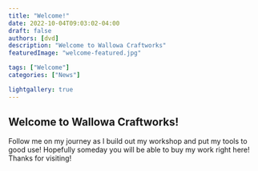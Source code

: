 ```yaml
---
title: "Welcome!"
date: 2022-10-04T09:03:02-04:00
draft: false
authors: [dvd]
description: "Welcome to Wallowa Craftworks"
featuredImage: "welcome-featured.jpg"

tags: ["Welcome"]
categories: ["News"]

lightgallery: true
---
```


## Welcome to Wallowa Craftworks! 

Follow me on my journey as I build out my workshop and put my tools to good use! Hopefully someday you will be able to buy my work right here! Thanks for visiting!

